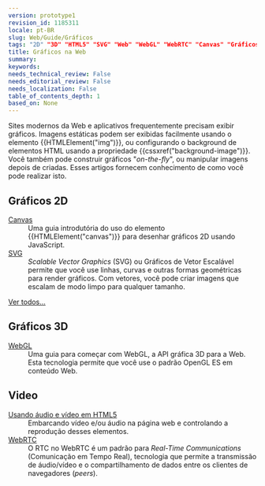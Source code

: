 ```yaml
---
version: prototype1
revision_id: 1185311
locale: pt-BR
slug: Web/Guide/Gráficos
tags: "2D" "3D" "HTML5" "SVG" "Web" "WebGL" "WebRTC" "Canvas" "Gráficos(2)"
title: Gráficos na Web
summary: 
keywords: 
needs_technical_review: False
needs_editorial_review: False
needs_localization: False
table_of_contents_depth: 1
based_on: None
---
```

<p><span class="seoSummary">Sites modernos da Web e aplicativos frequentemente precisam exibir gráficos.</span> Imagens estáticas podem ser exibidas facilmente usando o elemento {{HTMLElement("img")}}, ou configurando o background de elementos HTML usando a propriedade {{cssxref("background-image")}}. Você também pode construir gráficos "<em>on-the-fly</em>", ou manipular imagens depois de criadas. <span class="seoSummary">Esses artigos fornecem conhecimento de como você pode realizar isto.</span></p>

<div class="row topicpage-table">
<div class="section">
<h2 class="Documentation" id="Gráficos_2D">Gráficos 2D</h2>

<dl>
 <dt><a href="/en-US/docs/Web/Guide/Graphics/Drawing_graphics_with_canvas">Canvas</a></dt>
 <dd>Uma guia introdutória do uso do elemento {{HTMLElement("canvas")}} para desenhar gráficos 2D usando JavaScript.</dd>
 <dt><a href="/en-US/docs/SVG">SVG</a></dt>
 <dd><em>Scalable Vector Graphics</em> (SVG) ou Gráficos de Vetor Escalável permite que você use linhas, curvas e outras formas geométricas para render gráficos. Com vetores, você pode criar imagens que escalam de modo limpo para qualquer tamanho.</dd>
</dl>

<p><span class="alllinks"><a href="https://developer.mozilla.org/en-US/docs/tag/Graphics">Ver todos...</a></span></p>
</div>

<div class="section">
<h2 class="Documentation" id="Gráficos_3D">Gráficos 3D</h2>

<dl>
 <dt><a href="https://developer.mozilla.org/en-US/docs/Web/WebGL">WebGL</a></dt>
 <dd>Uma guia para começar com WebGL, a API gráfica 3D para a Web. Esta tecnologia permite que você use o padrão OpenGL ES em conteúdo Web.</dd>
</dl>

<h2 id="Video">Video</h2>

<dl>
 <dt><a href="/en-US/docs/Web/Guide/HTML/Using_HTML5_audio_and_video">Usando áudio e vídeo em HTML5</a></dt>
 <dd>Embarcando vídeo e/ou áudio na página web e controlando a reprodução desses elementos.</dd>
 <dt><a href="/en-US/docs/WebRTC">WebRTC</a></dt>
 <dd><span id="result_box" lang="pt"><span>O RTC no WebRTC é um padrão para <em>Real-Time Communications </em>(Comunicação em Tempo Real), tecnologia que permite a</span></span> <span class="short_text" id="result_box" lang="pt"><span>transmissão</span></span> <span lang="pt"><span> de áudio/vídeo e o compartilhamento de dados entre os clientes de navegadores (<em>peers</em>).</span></span></dd>
</dl>
</div>
</div>

